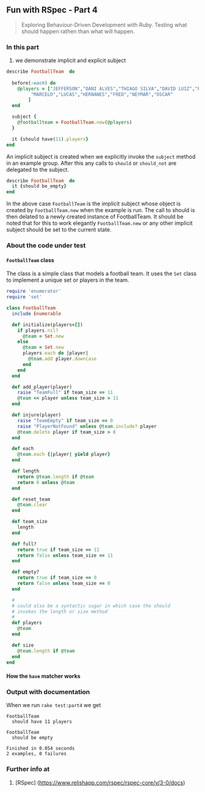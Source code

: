 ## Fun with RSpec - Part 4
> Exploring Behaviour-Driven Development with Ruby. Testing what should happen rathen than what will happen.

### In this part
1. we demonstrate implicit and explicit subject

```ruby
describe FootballTeam  do
  
  before(:each) do
    @players = ["JEFFERSON","DANI ALVES","THIAGO SILVA","DAVID LUIZ","FERNANDO",
         "MARCELO","LUCAS","HERNANES","FRED","NEYMAR","OSCAR"
        ]
  end

  subject {
    @footballteam = FootballTeam.new(@players)
  }

  it {should have(11).players}
end
```

An implicit subject is created when we explicitly invoke the `subject` method in an example group. After this any calls to `should` or 
`should_not` are delegated to the subject. 

```ruby
describe FootballTeam  do
  it {should be_empty}
end
```
In the above case `FootballTeam` is the implicit subject whose object is created by `FootballTeam.new` when the example is run. The call to should is then delated to a newly created instance of FootballTeam. It should be noted that for this to work elegantly 
`FootballTeam.new` or any other implicit subject should be set to the current state.

### About the code under test

#### `FootballTeam` class

The class is a simple class that models a football team. It uses the `Set` class to implement a unique set or players
in the team.

```ruby
require 'enumerator'
require 'set'

class FootballTeam
  include Enumerable

  def initialize(players=[])
    if players.nil?
      @team = Set.new
    else
      @team = Set.new
      players.each do |player|
        @team.add player.downcase
      end
    end
  end

  def add_player(player)
    raise "TeamFull" if team_size == 11   
    @team << player unless team_size > 11
  end

  def injure(player)
    raise "TeamEmpty" if team_size == 0
    raise "PlayerNotFound" unless @team.include? player   
    @team.delete player if team_size > 0
  end

  def each
    @team.each {|player| yield player}
  end

  def length
    return @team.length if @team
    return 0 unless @team
  end

  def reset_team
    @team.clear
  end

  def team_size
    length
  end

  def full?
    return true if team_size == 11
    return false unless team_size == 11
  end

  def empty?
    return true if team_size == 0
    return false unless team_size == 0
  end

  #
  # could also be a syntactic sugar in which case the should
  # invokes the length or size method
  #
  def players
    @team
  end

  def size
    @team.length if @team
  end
end
```

#### How the `have` matcher works


### Output with documentation
When we run `rake test:part4` we get
```
FootballTeam
  should have 11 players

FootballTeam
  should be empty

Finished in 0.054 seconds
2 examples, 0 failures
```

### Further info at
1. [RSpec] (https://www.relishapp.com/rspec/rspec-core/v/3-0/docs)